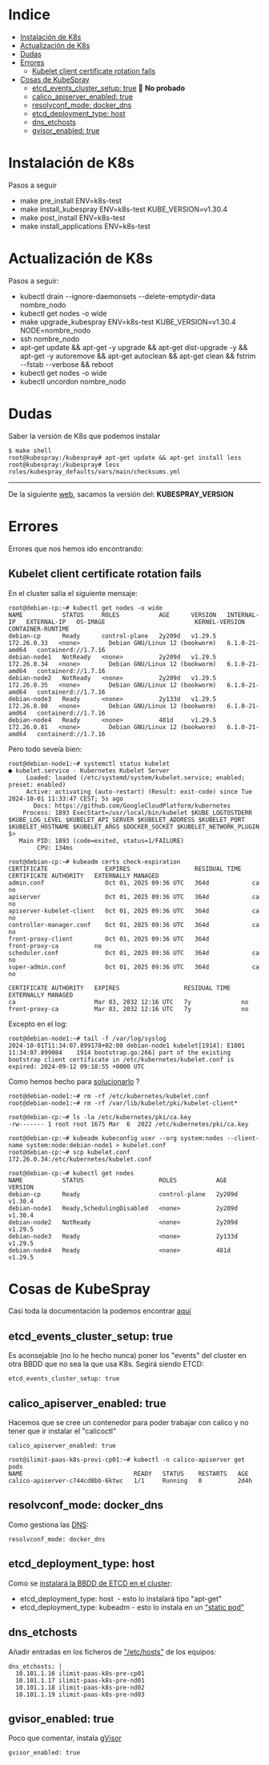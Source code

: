 # Indice


* [Instalación de K8s](#id10)
* [Actualización de K8s](#id11)
* [Dudas](#id20) 
* [Errores](#id30) 
  * [Kubelet client certificate rotation fails](#id31)
* [Cosas de KubeSpray](#id40)
  * [etcd_events_cluster_setup: true](#id41) :construction: **No probado**
  * [calico_apiserver_enabled: true](#id42)
  * [resolvconf_mode: docker_dns](#id43)
  * [etcd_deployment_type: host](#id44)
  * [dns_etchosts](#id45)
  * [gvisor_enabled: true](#id46)

# Instalación de K8s <div id='id10' />

Pasos a seguir

* make pre_install ENV=k8s-test
* make install_kubespray ENV=k8s-test KUBE_VERSION=v1.30.4
* make post_install ENV=k8s-test
* make install_applications ENV=k8s-test

# Actualización de K8s <div id='id10' />

Pasos a seguir:

* kubectl drain --ignore-daemonsets --delete-emptydir-data nombre_nodo
* kubectl get nodes -o wide
* make upgrade_kubespray ENV=k8s-test KUBE_VERSION=v1.30.4 NODE=nombre_nodo
* ssh nombre_nodo
* apt-get update && apt-get -y upgrade && apt-get dist-upgrade -y && apt-get -y autoremove && apt-get autoclean && apt-get clean && fstrim --fstab --verbose && reboot
* kubectl get nodes -o wide
* kubectl uncordon nombre_nodo

# Dudas <div id='id20' />

Saber la versión de K8s que podemos instalar
```
$ make shell
root@kubespray:/kubespray# apt-get update && apt-get install less
root@kubespray:/kubespray# less roles/kubespray_defaults/vars/main/checksums.yml
```

---

De la siguiente [web](https://quay.io/repository/kubespray/kubespray?tab=tags&tag=latest), sacamos la versión del: **KUBESPRAY_VERSION**

# Errores <div id='id30' />

Errores que nos hemos ido encontrando:



## Kubelet client certificate rotation fails <div id='id31' />

En el cluster salía el siguiente mensaje:

```
root@debian-cp:~# kubectl get nodes -o wide
NAME           STATUS     ROLES           AGE      VERSION   INTERNAL-IP   EXTERNAL-IP   OS-IMAGE                         KERNEL-VERSION   CONTAINER-RUNTIME
debian-cp      Ready      control-plane   2y209d   v1.29.5   172.26.0.33   <none>        Debian GNU/Linux 12 (bookworm)   6.1.0-21-amd64   containerd://1.7.16
debian-node1   NotReady   <none>          2y209d   v1.29.5   172.26.0.34   <none>        Debian GNU/Linux 12 (bookworm)   6.1.0-21-amd64   containerd://1.7.16
debian-node2   NotReady   <none>          2y209d   v1.29.5   172.26.0.35   <none>        Debian GNU/Linux 12 (bookworm)   6.1.0-21-amd64   containerd://1.7.16
debian-node3   Ready      <none>          2y133d   v1.29.5   172.26.0.80   <none>        Debian GNU/Linux 12 (bookworm)   6.1.0-21-amd64   containerd://1.7.16
debian-node4   Ready      <none>          481d     v1.29.5   172.26.0.81   <none>        Debian GNU/Linux 12 (bookworm)   6.1.0-21-amd64   containerd://1.7.16
```

Pero todo seveía bien:

```
root@debian-node1:~# systemctl status kubelet
● kubelet.service - Kubernetes Kubelet Server
     Loaded: loaded (/etc/systemd/system/kubelet.service; enabled; preset: enabled)
     Active: activating (auto-restart) (Result: exit-code) since Tue 2024-10-01 11:33:47 CEST; 5s ago
       Docs: https://github.com/GoogleCloudPlatform/kubernetes
    Process: 1893 ExecStart=/usr/local/bin/kubelet $KUBE_LOGTOSTDERR $KUBE_LOG_LEVEL $KUBELET_API_SERVER $KUBELET_ADDRESS $KUBELET_PORT $KUBELET_HOSTNAME $KUBELET_ARGS $DOCKER_SOCKET $KUBELET_NETWORK_PLUGIN $>
   Main PID: 1893 (code=exited, status=1/FAILURE)
        CPU: 134ms

root@debian-cp:~# kubeadm certs check-expiration
CERTIFICATE                EXPIRES                  RESIDUAL TIME   CERTIFICATE AUTHORITY   EXTERNALLY MANAGED
admin.conf                 Oct 01, 2025 09:36 UTC   364d            ca                      no
apiserver                  Oct 01, 2025 09:36 UTC   364d            ca                      no
apiserver-kubelet-client   Oct 01, 2025 09:36 UTC   364d            ca                      no
controller-manager.conf    Oct 01, 2025 09:36 UTC   364d            ca                      no
front-proxy-client         Oct 01, 2025 09:36 UTC   364d            front-proxy-ca          no
scheduler.conf             Oct 01, 2025 09:36 UTC   364d            ca                      no
super-admin.conf           Oct 01, 2025 09:36 UTC   364d            ca                      no

CERTIFICATE AUTHORITY   EXPIRES                  RESIDUAL TIME   EXTERNALLY MANAGED
ca                      Mar 03, 2032 12:16 UTC   7y              no
front-proxy-ca          Mar 03, 2032 12:16 UTC   7y              no
```

Excepto en el log:

```
root@debian-node1:~# tail -f /var/log/syslog
2024-10-01T11:34:07.899178+02:00 debian-node1 kubelet[1914]: E1001 11:34:07.899084    1914 bootstrap.go:266] part of the existing bootstrap client certificate in /etc/kubernetes/kubelet.conf is expired: 2024-09-12 09:18:55 +0000 UTC
```

Como hemos hecho para [solucionarlo](https://kubernetes.io/docs/setup/production-environment/tools/kubeadm/troubleshooting-kubeadm/#kubelet-client-cert) ? 

```
root@debian-node1:~# rm -rf /etc/kubernetes/kubelet.conf
root@debian-node1:~# rm -rf /var/lib/kubelet/pki/kubelet-client*

root@debian-cp:~# ls -la /etc/kubernetes/pki/ca.key
-rw------- 1 root root 1675 Mar  6  2022 /etc/kubernetes/pki/ca.key

root@debian-cp:~# kubeadm kubeconfig user --org system:nodes --client-name system:node:debian-node1 > kubelet.conf
root@debian-cp:~# scp kubelet.conf 172.26.0.34:/etc/kubernetes/kubelet.conf

root@debian-cp:~# kubectl get nodes
NAME           STATUS                     ROLES           AGE      VERSION
debian-cp      Ready                      control-plane   2y209d   v1.30.4
debian-node1   Ready,SchedulingDisabled   <none>          2y209d   v1.30.4
debian-node2   NotReady                   <none>          2y209d   v1.29.5
debian-node3   Ready                      <none>          2y133d   v1.29.5
debian-node4   Ready                      <none>          481d     v1.29.5
```

# Cosas de KubeSpray <div id='id40' />

Casi toda la documentación la podemos encontrar [aquí](https://kubespray.io/)

## etcd_events_cluster_setup: true <div id='id41' />

Es aconsejable (no lo he hecho nunca) poner los "events" del cluster en otra BBDD que no sea la que usa K8s. Segirá siendo ETCD:

```
etcd_events_cluster_setup: true
```

## calico_apiserver_enabled: true <div id='id42' />

Hacemos que se cree un contenedor para poder trabajar con calico y no tener que ir instalar el "calicoctl"

```
calico_apiserver_enabled: true
```

```
root@ilimit-paas-k8s-provi-cp01:~# kubectl -n calico-apiserver get pods
NAME                               READY   STATUS    RESTARTS   AGE
calico-apiserver-c744cd8bb-6ktwc   1/1     Running   0          2d4h
```

## resolvconf_mode: docker_dns <div id='id43' />

Como gestiona las [DNS](https://kubespray.io/#/docs/advanced/dns-stack?id=resolvconf_mode):

```
resolvconf_mode: docker_dns
```

## etcd_deployment_type: host <div id='id44' />

Como se [instalará la BBDD de ETCD en el cluster](https://kubespray.io/#/docs/operations/etcd?id=deployment-types):

* etcd_deployment_type: host  - esto lo instalará tipo "apt-get"
* etcd_deployment_type: kubeadm - esto lo instala en un ["static pod"](https://kubernetes.io/docs/tasks/configure-pod-container/static-pod/)

## dns_etchosts <div id='id45' />

Añadir entradas en los ficheros de ["/etc/hosts"](https://kubespray.io/#/docs/advanced/dns-stack?id=dns_etchosts-coredns) de los equipos:

```
dns_etchosts: |
  10.101.1.16 ilimit-paas-k8s-pre-cp01
  10.101.1.17 ilimit-paas-k8s-pre-nd01 
  10.101.1.18 ilimit-paas-k8s-pre-nd02 
  10.101.1.19 ilimit-paas-k8s-pre-nd03 
```

## gvisor_enabled: true <div id='id46' />

Poco que comentar, instala [gVisor](https://gvisor.dev/)

```
gvisor_enabled: true
```